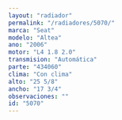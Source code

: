 ```yaml
---
layout: "radiador"
permalink: "/radiadores/5070/"
marca: "Seat"
modelo: "Altea"
ano: "2006"
motor: "L4 1.8 2.0"
transmision: "Automática"
parte: "434060"
clima: "Con clima"
alto: "25 5/8"
ancho: "17 3/4"
observaciones: ""
id: "5070"
---
```


